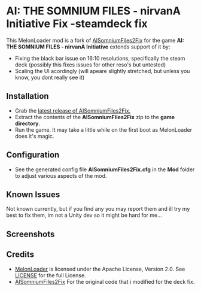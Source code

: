 # AI: THE SOMNIUM FILES - nirvanA Initiative Fix -steamdeck fix

This MelonLoader mod is a fork of [AISomniumFiles2Fix](https://github.com/Lyall/AISomniumFiles2Fix) for the game **AI: THE SOMNIUM FILES - nirvanA Initiative** extends support of it by:
- Fixing the black bar issue on 16:10 resolutions, specifically the steam deck (possibly this fixes issues for other reso's but untested)
- Scaling the UI acordingly (will apeare slightly stretched, but unless you know, you dont really see it)

## Installation
- Grab the [latest release of AISomniumFiles2Fix.](https://github.com/FatalErrorXDevs/AISomniumFiles2Fix-steam-deck/releases)
- Extract the contents of the **AISomniumFiles2Fix** zip to the **game directory**.
- Run the game. It may take a little while on the first boot as MelonLoader does it's magic.

## Configuration
- See the generated config file **AISomniumFiles2Fix.cfg** in the **Mod** folder to adjust various aspects of the mod.

## Known Issues
Not known currently, but if you find any you may report them and ill try my best to fix them, im not a Unity dev so it might be hard for me...

## Screenshots

## Credits
- [MelonLoader](https://github.com/LavaGang/MelonLoader) is licensed under the Apache License, Version 2.0. See [LICENSE](https://github.com/LavaGang/MelonLoader/blob/master/LICENSE.md) for the full License.
- [AISomniumFiles2Fix](https://github.com/Lyall/AISomniumFiles2Fix) For the original code that i modified for the deck fix.
